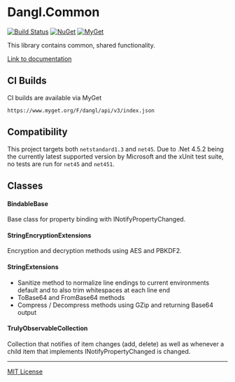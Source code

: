 # Dangl.Common
[![Build Status](https://jenkins.dangl.me/buildStatus/icon?job=Dangl.Common.Tests)](https://jenkins.dangl.me/job/Dangl.Common.Tests/)
[![NuGet](https://img.shields.io/nuget/v/Dangl.Common.svg)](https://www.nuget.org/packages/Dangl.Common)
[![MyGet](https://img.shields.io/myget/dangl/v/Dangl.Common.svg)]()

This library contains common, shared functionality.

[Link to documentation](https://docs.dangl-it.com/Projects/Dangl.Common)

## CI Builds

CI builds are available via MyGet

    https://www.myget.org/F/dangl/api/v3/index.json

## Compatibility

This project targets both `netstandard1.3` and `net45`. Due to .Net 4.5.2 being the currently latest supported version
by Microsoft and the xUnit test suite, no tests are run for `net45` and `net451`.

## Classes

#### BindableBase
Base class for property binding with INotifyPropertyChanged.

#### StringEncryptionExtensions
Encryption and decryption methods using AES and PBKDF2.

#### StringExtensions
* Sanitize method to normalize line endings to current environments default and to also trim whitespaces at each line end
* ToBase64 and FromBase64 methods
* Compress / Decompress methods using GZip and returning Base64 output

#### TrulyObservableCollection

Collection that notifies of item changes (add, delete) as well as whenever a child item that implements INotifyPropertyChanged is changed.

---

[MIT License](LICENSE.md)
